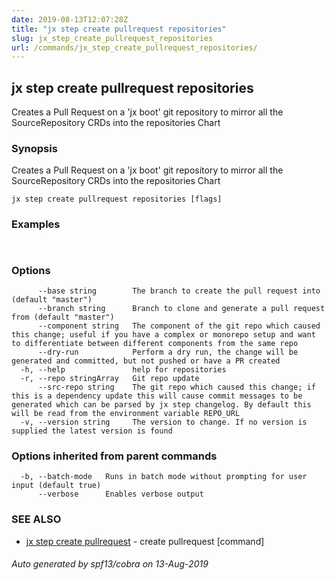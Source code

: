 ```yaml
---
date: 2019-08-13T12:07:28Z
title: "jx step create pullrequest repositories"
slug: jx_step_create_pullrequest_repositories
url: /commands/jx_step_create_pullrequest_repositories/
---
```

## jx step create pullrequest repositories

Creates a Pull Request on a 'jx boot' git repository to mirror all the SourceRepository CRDs into the repositories Chart

### Synopsis

Creates a Pull Request on a 'jx boot' git repository to mirror all the SourceRepository CRDs into the repositories Chart

```
jx step create pullrequest repositories [flags]
```

### Examples

```
  
```

### Options

```
      --base string        The branch to create the pull request into (default "master")
      --branch string      Branch to clone and generate a pull request from (default "master")
      --component string   The component of the git repo which caused this change; useful if you have a complex or monorepo setup and want to differentiate between different components from the same repo
      --dry-run            Perform a dry run, the change will be generated and committed, but not pushed or have a PR created
  -h, --help               help for repositories
  -r, --repo stringArray   Git repo update
      --src-repo string    The git repo which caused this change; if this is a dependency update this will cause commit messages to be generated which can be parsed by jx step changelog. By default this will be read from the environment variable REPO_URL
  -v, --version string     The version to change. If no version is supplied the latest version is found
```

### Options inherited from parent commands

```
  -b, --batch-mode   Runs in batch mode without prompting for user input (default true)
      --verbose      Enables verbose output
```

### SEE ALSO

* [jx step create pullrequest](/commands/jx_step_create_pullrequest/)	 - create pullrequest [command]

###### Auto generated by spf13/cobra on 13-Aug-2019
